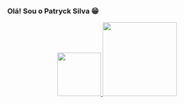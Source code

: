 ### Olá! Sou o Patryck Silva 😁
<div align="center">
  <a href="https://github.com/Patryck-Silva">
  <img height="100em" src="https://github-readme-stats.vercel.app/api?username=Patryck-Silva&show_icons=true&theme=synthwave&include_all_commits=true&count_private=true"/>
  <img height="170em" src="https://github-readme-stats.vercel.app/api/top-langs/?username=Patryck-Silva&layout=compact&langs_count=7&theme=synthwave"/>
    </div>
